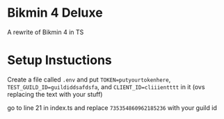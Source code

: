 # Bikmin 4 Deluxe
 A rewrite of Bikmin 4 in TS

# Setup Instuctions
Create a file called `.env` and put `TOKEN=putyourtokenhere`, `TEST_GUILD_ID=guildiddsafdsfa`, and `CLIENT_ID=cliiientttt` in it (ovs replacing the text with your stuff)

go to line 21 in index.ts and replace `735354860962185236` with your guild id
